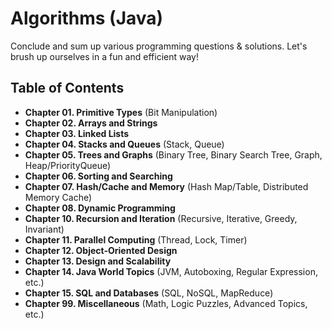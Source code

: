 # Algorithms (Java)

Conclude and sum up various programming questions & solutions. Let's brush up ourselves in a fun and efficient way!

## Table of Contents
 - **Chapter 01. Primitive Types** (Bit Manipulation)
 - **Chapter 02. Arrays and Strings**
 - **Chapter 03. Linked Lists**
 - **Chapter 04. Stacks and Queues** (Stack, Queue)
 - **Chapter 05. Trees and Graphs** (Binary Tree, Binary Search Tree, Graph, Heap/PriorityQueue)
 - **Chapter 06. Sorting and Searching**
 - **Chapter 07. Hash/Cache and Memory** (Hash Map/Table, Distributed Memory Cache)
 - **Chapter 08. Dynamic Programming** 
 - **Chapter 10. Recursion and Iteration** (Recursive, Iterative, Greedy, Invariant)
 - **Chapter 11. Parallel Computing** (Thread, Lock, Timer)
 - **Chapter 12. Object-Oriented Design** 
 - **Chapter 13. Design and Scalability** 
 - **Chapter 14. Java World Topics** (JVM, Autoboxing, Regular Expression, etc.) 
 - **Chapter 15. SQL and Databases** (SQL, NoSQL, MapReduce)
 - **Chapter 99. Miscellaneous** (Math, Logic Puzzles, Advanced Topics, etc.)
